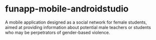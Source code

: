 # funapp-mobile-androidstudio
A mobile application designed as a social network for female students, aimed at providing information about potential male teachers or students who may be perpetrators of gender-based violence.
